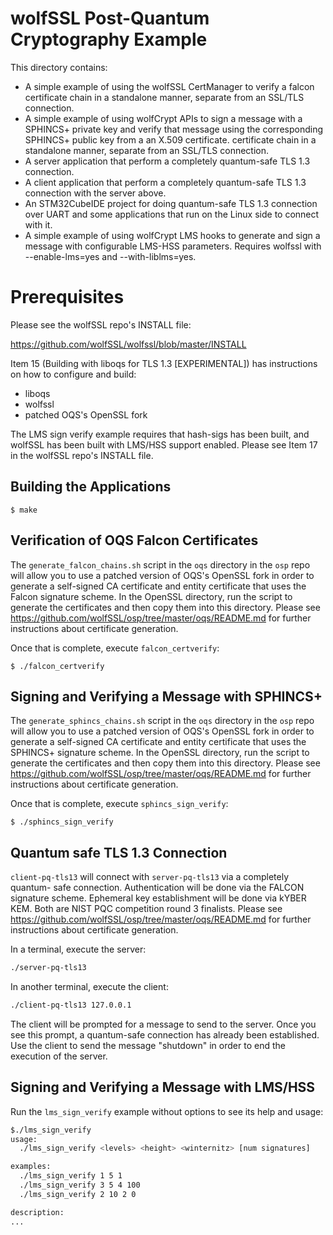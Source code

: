 # wolfSSL Post-Quantum Cryptography Example

This directory contains:

- A simple example of using the wolfSSL CertManager to verify a falcon
  certificate chain in a standalone manner, separate from an SSL/TLS connection.
- A simple example of using wolfCrypt APIs to sign a message with a SPHINCS+
  private key and verify that message using the corresponding SPHINCS+ public
  key from a an X.509 certificate.
  certificate chain in a standalone manner, separate from an SSL/TLS connection.
- A server application that perform a completely quantum-safe TLS 1.3
  connection.
- A client application that perform a completely quantum-safe TLS 1.3
  connection with the server above.
- An STM32CubeIDE project for doing quantum-safe TLS 1.3 connection over UART
  and some applications that run on the Linux side to connect with it.
- A simple example of using wolfCrypt LMS hooks to generate and sign a message
  with configurable LMS-HSS parameters. Requires wolfssl with --enable-lms=yes
  and --with-liblms=yes.

# Prerequisites

Please see the wolfSSL repo's INSTALL file:

https://github.com/wolfSSL/wolfssl/blob/master/INSTALL

Item 15 (Building with liboqs for TLS 1.3 [EXPERIMENTAL]) has instructions on
how to configure and build:

- liboqs
- wolfssl
- patched OQS's OpenSSL fork

The LMS sign verify example requires that hash-sigs has been built, and
wolfSSL has been built with LMS/HSS support enabled.  Please see Item 17
in the wolfSSL repo's INSTALL file.

## Building the Applications

```
$ make
```

## Verification of OQS Falcon Certificates

The `generate_falcon_chains.sh` script in the `oqs` directory in the `osp` repo
will allow you to use a patched version of OQS's OpenSSL fork in order to
generate a self-signed CA certificate and entity certificate that uses the
Falcon signature scheme. In the OpenSSL directory, run the script to generate
the certificates and then copy them into this directory. Please see
https://github.com/wolfSSL/osp/tree/master/oqs/README.md for further
instructions about certificate generation.

Once that is complete, execute `falcon_certverify`:

```
$ ./falcon_certverify
```

## Signing and Verifying a Message with SPHINCS+

The `generate_sphincs_chains.sh` script in the `oqs` directory in the `osp` repo
will allow you to use a patched version of OQS's OpenSSL fork in order to
generate a self-signed CA certificate and entity certificate that uses the
SPHINCS+ signature scheme. In the OpenSSL directory, run the script to generate
the certificates and then copy them into this directory. Please see
https://github.com/wolfSSL/osp/tree/master/oqs/README.md for further
instructions about certificate generation.

Once that is complete, execute `sphincs_sign_verify`:

```
$ ./sphincs_sign_verify
```

## Quantum safe TLS 1.3 Connection

`client-pq-tls13` will connect with `server-pq-tls13` via a completely quantum-
safe connection. Authentication will be done via the FALCON signature scheme.
Ephemeral key establishment will be done via kYBER KEM. Both are NIST PQC
competition round 3 finalists. Please see
https://github.com/wolfSSL/osp/tree/master/oqs/README.md for further
instructions about certificate generation. 

In a terminal, execute the server:

```sh
./server-pq-tls13
```

In another terminal, execute the client:

```sh
./client-pq-tls13 127.0.0.1
```

The client will be prompted for a message to send to the server. Once you see
this prompt, a quantum-safe connection has already been established. Use the
client to send the message "shutdown" in order to end the execution of the
server.


## Signing and Verifying a Message with LMS/HSS

Run the `lms_sign_verify` example without options to see its help and usage:
```sh
$./lms_sign_verify
usage:
  ./lms_sign_verify <levels> <height> <winternitz> [num signatures]

examples:
  ./lms_sign_verify 1 5 1
  ./lms_sign_verify 3 5 4 100
  ./lms_sign_verify 2 10 2 0

description:
...
```
